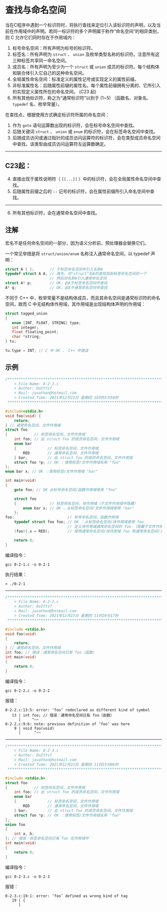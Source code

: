 # **查找与命名空间**

当在C程序中遇到一个标识符时，将执行查找来定位引入该标识符的声明，以及当前在作用域中的声明。若同一标识符的多个声明属于称作“命名空间”的相异类别，则 C 允许它们同时存在于作用域内：

1.  标号命名空间：所有声明为标号的标识符。
2.  标签名：所有声明为 `struct` 、 `union` 及枚举类型名称的标识符。注意所有这三种标签共享同一命名空间。
3.  成员名：所有声明为至少为一个 `struct` 或 `union` 成员的标识符。每个结构体和联合体引入它自己的这种命名空间。
4.  全局属性命名空间：标准定义的属性记号或实现定义的属性前缀。
5.  非标准属性名：后随属性前缀的属性名。每个属性前缀拥有分离的、它所引入的实现定义属性所在的命名空间。
(C23 起)
6.  所有其他标识符，称之为“通常标识符”以别于 (1~5) （函数名、对象名、 `typedef` 名、枚举常量）。

在查找点，根据使用方式确定标识符所属的命名空间：

1.  作为 `goto` 语句运算数出现的标识符，会在标号命名空间中查找。
2.  后随关键词 `struct` 、 `union` 或 `enum` 的标识符，会在标签命名空间中查找。
3.  后随成员访问或通过指针的成员访问运算符的标识符，会在类型成员命名空间中查找，该类型由成员访问运算符左运算数确定。
---
C23起：
---
4. 直接出现于属性说明符（ `[[...]]` ）中的标识符，会在全局属性命名空间中查找。
5. 后随属性前缀之后的 `::` 记号的标识符，会在属性前缀所引入命名空间中查找。
---
6.  所有其他标识符，会在通常命名空间中查找。

## **注解**
宏名不是任何命名空间的一部分，因为语义分析前，预处理器会替换它们。

一个常见举措是将 `struct/union/enum` 名称注入通常命名空间，以 typedef 声明：
```c
struct A { };       // 于标签命名空间中引入名称A
typedef struct A A; // 首先，对"struct"后A的查找找到标签命名空间的一个
                    // 然后将名称A引入通常命名空间
struct A* p;        // OK，此A于标签命名空间中查找
A* q;               // OK，此A于通常命名空间中查找
```
不同于 C++ 中，枚举常量不是结构体成员，而且其命名空间是通常标识符的命名空间，故而 C 中无结构体作用域，其作用域是出现结构体声明的作用域：
```c
struct tagged_union 
{
   enum {INT, FLOAT, STRING} type;
   int integer;
   float floating_point;
   char *string;
} tu;
 
tu.type = INT; // C 中 OK ， C++ 中错误
```
## **示例**
```c
/*************************************************************************
	> File Name: 0-2-1.c
	> Author: DoItYsf
	> Mail: javathon@hotmail.com
	> Created Time: 2021年12月23日 星期四 10时55分50秒
 ************************************************************************/

#include<stdio.h>
void foo(void) {
	return;
} // 通常命名空间，文件作用域
struct foo
{			 // 标签命名空间，文件作用域
	int foo; // 此 struct foo 的成员命名空间，文件作用域
	enum bar
	{			   // 标签命名空间，文件作用域
		RED		   // 通常命名空间，文件作用域
	} bar;		   // 此 struct foo 的成员命名空间，文件作用域
	struct foo *p; // OK ：使用标签/文件作用域名称 "foo"
};
enum bar x; // OK ：使用标签/文件作用域 "bar"

int main(void)
{
	goto foo; // OK 从标号命名空间/函数作用域使用 "foo"

	struct foo
	{				// 标签命名空间，块作用域（于文件作用域中隐藏）
		enum bar x; // OK ，从标签命名空间/文件作用域使用 "bar"
	};
foo:						// 标号命名空间，函数作用域
	typedef struct foo foo; // OK ：从标签命名空间/块作用域使用 foo
							// 定义块作用域通常命名空间的 foo （隐藏于文件作用域）
	(foo){.x = RED};		// 使用通常命名空间/块作用域 foo 和通常命名空间/文件作用域 RED

	return 0;
}

```
编译指令：
```shell
gcc 0-2-1.c -o 0-2-1
```
执行结果：
```shell
> ./0-2-1
```
---
```c
/*************************************************************************
	> File Name: 0-2-2.c
	> Author: DoItYsf
	> Mail: javathon@hotmail.com
	> Created Time: 2021年12月23日 星期四 11时20分17秒
 ************************************************************************/

#include <stdio.h>
void foo(void)
{
	return;
} // 通常命名空间，文件作用域
int foo; // 错误：通常命名空间已有 foo（函数）
int main(void)
{
	return 0;
}
```
编译指令：
```shell
gcc 0-2-2.c -o 0-2-2
```
报错：
```shell
0-2-2.c:13:5: error: ‘foo’ redeclared as different kind of symbol
   13 | int foo; // 错误：通常命名空间已有 foo（函数）
      |     ^~~
0-2-2.c:9:6: note: previous definition of ‘foo’ was here
    9 | void foo(void)
      |      ^~~
```
---
```c
/*************************************************************************
	> File Name: 0-2-3.c
	> Author: DoItYsf
	> Mail: javathon@hotmail.com
	> Created Time: 2021年12月23日 星期四 11时23分06秒
 ************************************************************************/

#include <stdio.h>
struct foo
{			 // 标签命名空间，文件作用域
	int foo; // 此 struct foo 的成员命名空间，文件作用域
	enum bar
	{			   // 标签命名空间，文件作用域
		RED		   // 通常命名空间，文件作用域
	} bar;		   // 此 struct foo 的成员命名空间，文件作用域
	struct foo *p; // OK ：使用标签/文件作用域名称 "foo"
};
union foo
{
	int a, b;
}; // 错误：标签命名空间已有 foo 在作用域中
int main(void)
{
	return 0;
}
```
编译指令：
```shell
gcc 0-2-3.c -o 0-2-3
```
报错：
```shell
0-2-3.c:19:1: error: ‘foo’ defined as wrong kind of tag
   19 | {
      |
```